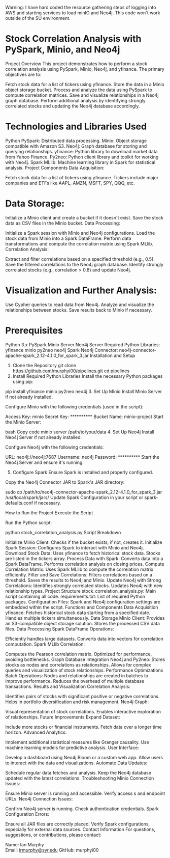 Warning: I have hard coded the resource gathering steps of logging into AWS and starting services to load minIO and Neo4j.  This code won't work outside of the SU environment.

# Stock Correlation Analysis with PySpark, Minio, and Neo4j
Project Overview
This project demonstrates how to perform a stock correlation analysis using PySpark, Minio, Neo4j, and yfinance. The primary objectives are to:

Fetch stock data for a list of tickers using yfinance.
Store the data in a Minio object storage bucket.
Process and analyze the data using PySpark to compute correlation matrices.
Save and visualize relationships in a Neo4j graph database.
Perform additional analysis by identifying strongly correlated stocks and updating the Neo4j database accordingly.
# Technologies and Libraries Used
Python
PySpark: Distributed data processing.
Minio: Object storage compatible with Amazon S3.
Neo4j: Graph database for storing and querying relationships.
yfinance: Python library to download market data from Yahoo Finance.
Py2neo: Python client library and toolkit for working with Neo4j.
Spark MLlib: Machine learning library in Spark for statistical analysis.
Project Components
Data Acquisition:

Fetch stock data for a list of tickers using yfinance.
Tickers include major companies and ETFs like AAPL, AMZN, MSFT, SPY, QQQ, etc.
# Data Storage:

Initialize a Minio client and create a bucket if it doesn't exist.
Save the stock data as CSV files in the Minio bucket.
Data Processing:

Initialize a Spark session with Minio and Neo4j configurations.
Load the stock data from Minio into a Spark DataFrame.
Perform data transformations and compute the correlation matrix using Spark MLlib.
Correlation Analysis:

Extract and filter correlations based on a specified threshold (e.g., 0.5).
Save the filtered correlations to the Neo4j graph database.
Identify strongly correlated stocks (e.g., correlation > 0.8) and update Neo4j.
# Visualization and Further Analysis:

Use Cypher queries to read data from Neo4j.
Analyze and visualize the relationships between stocks.
Save results back to Minio if necessary.
# Prerequisites
Python 3.x
PySpark
Minio Server
Neo4j Server
Required Python Libraries:
yfinance
minio
py2neo
neo4j
Spark Neo4j Connector:
neo4j-connector-apache-spark_2.12-4.1.0_for_spark_3.jar
Installation and Setup
1. Clone the Repository
git clone https://github.com/murphyi00/pipelines.git
cd pipelines
2. Install Required Python Libraries
Install the necessary Python packages using pip:

pip install yfinance minio py2neo neo4j
3. Set Up Minio
Install Minio Server if not already installed.

Configure Minio with the following credentials (used in the script):

Access Key: minio
Secret Key: **********
Bucket Name: minio-project
Start the Minio Server:

bash
Copy code
minio server /path/to/your/data
4. Set Up Neo4j
Install Neo4j Server if not already installed.

Configure Neo4j with the following credentials:

URL: neo4j://neo4j:7687
Username: neo4j
Password: **********
Start the Neo4j Server and ensure it's running.

5. Configure Spark
Ensure Spark is installed and properly configured.

Copy the Neo4j Connector JAR to Spark's JAR directory:

sudo cp /path/to/neo4j-connector-apache-spark_2.12-4.1.0_for_spark_3.jar /usr/local/spark/jars/
Update Spark Configuration in your script or spark-defaults.conf if necessary.

How to Run the Project
Execute the Script

Run the Python script:

python stock_correlation_analysis.py
Script Breakdown

Initialize Minio Client:
Checks if the bucket exists; if not, creates it.
Initialize Spark Session:
Configures Spark to interact with Minio and Neo4j.
Download Stock Data:
Uses yfinance to fetch historical stock data.
Stocks are listed in the tickers array.
Process Data with Spark:
Converts data into a Spark DataFrame.
Performs correlation analysis on closing prices.
Compute Correlation Matrix:
Uses Spark MLlib to compute the correlation matrix efficiently.
Filter and Save Correlations:
Filters correlations based on a threshold.
Saves the results to Neo4j and Minio.
Update Neo4j with Strong Correlations:
Identifies strongly correlated stocks.
Updates Neo4j with new relationship types.
Project Structure
stock_correlation_analysis.py: Main script containing all code.
requirements.txt: List of required Python packages.
Configuration Files:
Spark and Neo4j configuration settings are embedded within the script.
 Functions and Components
Data Acquisition
yfinance:
Fetches historical stock data starting from a specified date.
Handles multiple tickers simultaneously.
Data Storage
Minio Client:
Provides an S3-compatible object storage solution.
Stores the processed CSV data files.
Data Processing
Spark DataFrame Operations:

Efficiently handles large datasets.
Converts data into vectors for correlation computation.
Spark MLlib Correlation:

Computes the Pearson correlation matrix.
Optimized for performance, avoiding bottlenecks.
Graph Database Integration
Neo4j and Py2neo:
Stores stocks as nodes and correlations as relationships.
Allows for complex queries and visualization of stock relationships.
Performance Optimizations
Batch Operations:
Nodes and relationships are created in batches to improve performance.
Reduces the overhead of multiple database transactions.
Results and Visualization
Correlation Analysis:

Identifies pairs of stocks with significant positive or negative correlations.
Helps in portfolio diversification and risk management.
Neo4j Graph:

Visual representation of stock correlations.
Enables interactive exploration of relationships.
Future Improvements
Expand Dataset:

Include more stocks or financial instruments.
Fetch data over a longer time horizon.
Advanced Analytics:

Implement additional statistical measures like Granger causality.
Use machine learning models for predictive analysis.
User Interface:

Develop a dashboard using Neo4j Bloom or a custom web app.
Allow users to interact with the data and visualizations.
Automate Data Updates:

Schedule regular data fetches and analysis.
Keep the Neo4j database updated with the latest correlations.
Troubleshooting
Minio Connection Issues:

Ensure Minio server is running and accessible.
Verify access s and endpoint URLs.
Neo4j Connection Issues:

Confirm Neo4j server is running.
Check authentication credentials.
Spark Configuration Errors:

Ensure all JAR files are correctly placed.
Verify Spark configurations, especially for external data sources.
Contact Information
For questions, suggestions, or contributions, please contact:

Name: Ian Murphy    
Email: irmurphy@syr.edu
GitHub: murphyi00
